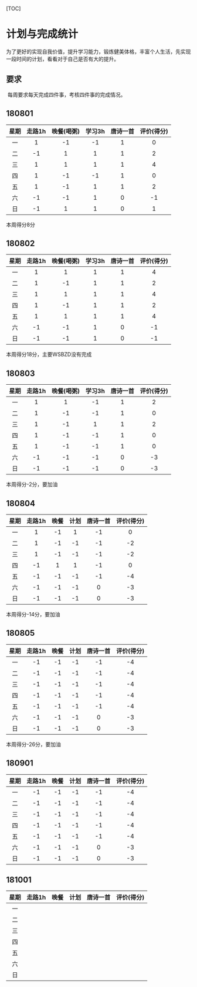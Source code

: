 [TOC]



# 计划与完成统计

​	为了更好的实现自我价值，提升学习能力，锻炼健美体格，丰富个人生活，先实现一段时间的计划，看看对于自己是否有大的提升。





## 要求

​	每周要求每天完成四件事，考核四件事的完成情况。

## 180801

| 星期 | 走路1h | 晚餐(喝粥) | 学习3h | 唐诗一首 | 评价(得分) |
| :--: | :----: | :--------: | :----: | :------: | :--------: |
|  一  |   1    |     -1     |   -1   |    1     |     0      |
|  二  |   -1   |     1      |   1    |    1     |     2      |
|  三  |   1    |     1      |   1    |    1     |     4      |
|  四  |   1    |     -1     |   -1   |    1     |     0      |
|  五  |   1    |     -1     |   1    |    1     |     2      |
|  六  |   -1   |     -1     |   1    |    0     |     -1     |
|  日  |   -1   |     1      |   1    |    0     |     1      |

本周得分8分

## 180802

| 星期 | 走路1h | 晚餐(喝粥) | 学习3h | 唐诗一首 | 评价(得分) |
| :--: | :----: | :--------: | :----: | :------: | :--------: |
|  一  |   1    |  1   |  1   |    1     |     4      |
|  二  | 1 | -1 | 1 | 1 | 2 |
|  三  | 1 | 1 | 1 | 1 | 4 |
|  四  | 1 | -1 | 1 | 1 | 2 |
|  五  | 1 | 1 | 1 | 1 | 4 |
|  六  | -1 | -1 | 1 | 0 | -1 |
| 日 | -1 | -1 | 1 | 0 | -1 |

本周得分18分，主要WSBZD没有完成



## 180803

| 星期 | 走路1h | 晚餐(喝粥) | 学习3h | 唐诗一首 | 评价(得分) |
| :--: | :----: | :--------: | :----: | :------: | :--------: |
|  一  |   1    |     1      |   -1   |    1     |     2      |
|  二  |   1    |     -1     |   -1   |    1     |     0      |
|  三  |   1    |     -1     |   1    |    1     |     2      |
|  四  |   1    |     -1     |   -1   |    1     |     0      |
|  五  |   1    |     -1     |   -1   |    1     |     0      |
|  六  |   -1   |     -1     |   -1   |    0     |     -3     |
|  日  |   -1   |     -1     |   -1   |    0     |     -3     |

本周得分-2分，要加油



## 180804

| 星期 | 走路1h | 晚餐 | 计划 | 唐诗一首 | 评价(得分) |
| :--: | :----: | :--: | :--: | :------: | :--------: |
|  一  |   1    |  -1  |  1   |    -1    |     0      |
|  二  |   1    |  -1  |  -1  |    -1    |     -2     |
|  三  |   1    |  -1  |  -1  |    -1    |     -2     |
|  四  |   -1   |  1   |  1   |    -1    |     0      |
|  五  |   -1   |  -1  |  -1  |    -1    |     -4     |
|  六  |   -1   |  -1  |  -1  |    0     |     -3     |
|  日  |   -1   |  -1  |  -1  |    0     |     -3     |

本周得分-14分，要加油


## 180805

| 星期 | 走路1h | 晚餐 | 计划 | 唐诗一首 | 评价(得分) |
| :--: | :----: | :--: | :--: | :------: | :--------: |
|  一  |   -1    |  -1  |  -1   |    -1    |    -4     |
|  二  |   -1    |  -1  |  -1  |    -1    |    -4     |
|  三  |   -1    |  -1  |  -1  |    -1    |     -4    |
|  四  |   -1   |  -1   |  -1   |    -1    |     -4    |
|  五  |   -1   |  -1  |  -1  |    -1    |     -4     |
|  六  |   -1   |  -1  |  -1  |    0     |     -3     |
|  日  |   -1   |  -1  |  -1  |    0     |     -3     |

本周得分-26分，要加油



## 180901

| 星期 | 走路1h | 晚餐 | 计划 | 唐诗一首 | 评价(得分) |
| :--: | :----: | :--: | :--: | :------: | :--------: |
|  一  |   -1    |  -1  |  -1   |    -1    |    -4     |
|  二  |   -1    |  -1  |  -1  |    -1    |    -4     |
|  三  |   -1    |  -1  |  -1  |    -1    |     -4    |
|  四  |   -1   |  -1   |  -1   |    -1    |     -4    |
|  五  |   -1   |  -1  |  -1  |    -1    |     -4     |
|  六  |   -1   |  -1  |  -1  |    0     |     -3     |
|  日  |   -1   |  -1  |  -1  |    0     |     -3     |





## 181001

| 星期 | 走路1h | 晚餐 | 计划 | 唐诗一首 | 评价(得分) |
| :--: | :----: | :--: | :--: | :------: | :--------: |
|  一  |      |   |    |      |     |
|  二  |     |    |  |      |        |
|  三  |       |    |   |      |     |
|  四  |     |    |    |        |       |
|  五  |    |   |    |        |      |
|  六  |      |    |   |       |        |
|  日  |      |   |   |        |         |







